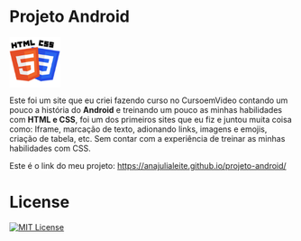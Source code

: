 # Projeto Android

<img src="imagens/HTML-CSS.png" alt="HTML-CSS" align="center" width="90">

Este foi um site que eu criei fazendo curso no CursoemVideo contando um pouco a história do <strong>Android</strong> e treinando um pouco as minhas habilidades com <strong>HTML e CSS</strong>, foi um dos primeiros sites que eu fiz e juntou muita coisa como: Iframe, marcação de texto, adionando links, imagens e emojis, criação de tabela, etc. Sem contar com a experiência de treinar as minhas habilidades com CSS.

Este é o link do meu projeto: https://anajulialeite.github.io/projeto-android/

# License

[![MIT License](https://img.shields.io/badge/License-MIT-green.svg)](./LICENSE)
